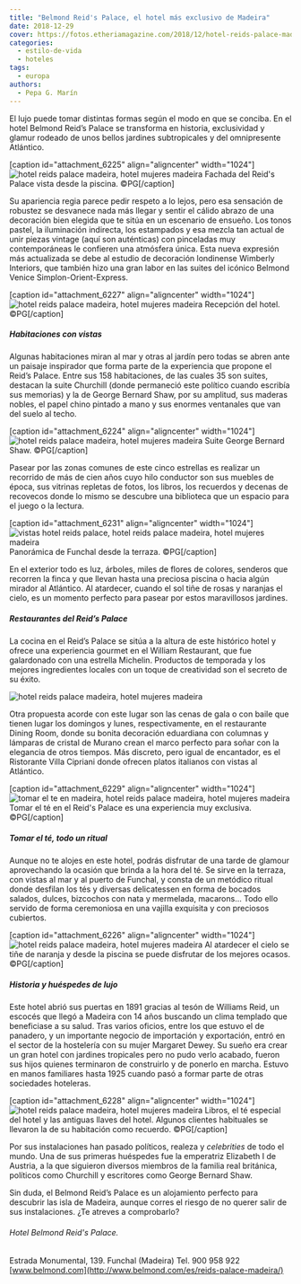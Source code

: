 ```yaml
---
title: "Belmond Reid's Palace, el hotel más exclusivo de Madeira"
date: 2018-12-29
cover: https://fotos.etheriamagazine.com/2018/12/hotel-reids-palace-madeira.jpg
categories: 
  - estilo-de-vida
  - hoteles
tags: 
  - europa
authors: 
  - Pepa G. Marín
---
```


El lujo puede tomar distintas formas según el modo en que se conciba. En el hotel Belmond Reid’s Palace se transforma en historia, exclusividad y glamur rodeado de unos bellos jardines subtropicales y del omnipresente Atlántico.

\[caption id="attachment\_6225" align="aligncenter" width="1024"\]![hotel reids palace madeira, hotel mujeres madeira](https://fotos.etheriamagazine.com/2018/12/hotel-reids-palace-madeira.jpg "Fachada del Reid's Palace vista desde la piscina.") Fachada del Reid's Palace vista desde la piscina. ©PG\[/caption\]

Su apariencia regia parece pedir respeto a lo lejos, pero esa sensación de robustez se desvanece nada más llegar y sentir el cálido abrazo de una decoración bien elegida que te sitúa en un escenario de ensueño. Los tonos pastel, la iluminación indirecta, los estampados y esa mezcla tan actual de unir piezas vintage (aquí son auténticas) con pinceladas muy contemporáneas le confieren una atmósfera única. Esta nueva expresión más actualizada se debe al estudio de decoración londinense Wimberly Interiors, que también hizo una gran labor en las suites del icónico Belmond Venice Simplon-Orient-Express.

\[caption id="attachment\_6227" align="aligncenter" width="1024"\]![hotel reids palace madeira, hotel mujeres madeira](https://fotos.etheriamagazine.com/2018/12/recepcion-reids-palace.jpg) Recepción del hotel. ©PG\[/caption\]

##### Habitaciones con vistas

Algunas habitaciones miran al mar y otras al jardín pero todas se abren ante un paisaje inspirador que forma parte de la experiencia que propone el Reid’s Palace. Entre sus 158 habitaciones, de las cuales 35 son suites, destacan la suite Churchill (donde permaneció este político cuando escribía sus memorias) y la de George Bernard Shaw, por su amplitud, sus maderas nobles, el papel chino pintado a mano y sus enormes ventanales que van del suelo al techo.

\[caption id="attachment\_6224" align="aligncenter" width="1024"\]![hotel reids palace madeira, hotel mujeres madeira](https://fotos.etheriamagazine.com/2018/12/george-bernard-shaw-suite.jpg "Suite George Bernard Shaw.") Suite George Bernard Shaw. ©PG\[/caption\]

Pasear por las zonas comunes de este cinco estrellas es realizar un recorrido de más de cien años cuyo hilo conductor son sus muebles de época, sus vitrinas repletas de fotos, los libros, los recuerdos y decenas de recovecos donde lo mismo se descubre una biblioteca que un espacio para el juego o la lectura.

\[caption id="attachment\_6231" align="aligncenter" width="1024"\]![vistas hotel reids palace, hotel reids palace madeira, hotel mujeres madeira](https://fotos.etheriamagazine.com/2018/12/vistas-desde-reids-palace.jpg "Panorámica de Funchal desde la terraza.") Panorámica de Funchal desde la terraza. ©PG\[/caption\]

En el exterior todo es luz, árboles, miles de flores de colores, senderos que recorren la finca y que llevan hasta una preciosa piscina o hacia algún mirador al Atlántico. Al atardecer, cuando el sol tiñe de rosas y naranjas el cielo, es un momento perfecto para pasear por estos maravillosos jardines.

##### Restaurantes del Reid’s Palace

La cocina en el Reid’s Palace se sitúa a la altura de este histórico hotel y ofrece una experiencia gourmet en el William Restaurant, que fue galardonado con una estrella Michelin. Productos de temporada y los mejores ingredientes locales con un toque de creatividad son el secreto de su éxito.

![hotel reids palace madeira, hotel mujeres madeira](https://fotos.etheriamagazine.com/2018/12/salon-reids-palace.jpg "Rincones íntimos en el hotel donde comer y cenar.")

Otra propuesta acorde con este lugar son las cenas de gala o con baile que tienen lugar los domingos y lunes, respectivamente, en el restaurante Dining Room, donde su bonita decoración eduardiana con columnas y lámparas de cristal de Murano crean el marco perfecto para soñar con la elegancia de otros tiempos. Más discreto, pero igual de encantador, es el Ristorante Villa Cipriani donde ofrecen platos italianos con vistas al Atlántico.

\[caption id="attachment\_6229" align="aligncenter" width="1024"\]![tomar el te en madeira, hotel reids palace madeira, hotel mujeres madeira](https://fotos.etheriamagazine.com/2018/12/Reids-palace-tomar-te.jpg "Tomar el té en el Reid's Palace es una experiencia muy exclusiva.") Tomar el té en el Reid's Palace es una experiencia muy exclusiva. ©PG\[/caption\]

##### Tomar el té, todo un ritual

Aunque no te alojes en este hotel, podrás disfrutar de una tarde de glamour aprovechando la ocasión que brinda a la hora del té. Se sirve en la terraza, con vistas al mar y al puerto de Funchal, y consta de un metódico ritual donde desfilan los tés y diversas delicatessen en forma de bocados salados, dulces, bizcochos con nata y mermelada, macarons... Todo ello servido de forma ceremoniosa en una vajilla exquisita y con preciosos cubiertos.

\[caption id="attachment\_6226" align="aligncenter" width="1024"\]![hotel reids palace madeira, hotel mujeres madeira](https://fotos.etheriamagazine.com/2018/12/piscina-reids-palace.jpg "Al atardecer el cielo se tiñe de naranja y desde la piscina se puede disfrutar de los mejores ocasos.") Al atardecer el cielo se tiñe de naranja y desde la piscina se puede disfrutar de los mejores ocasos. ©PG\[/caption\]

##### Historia y huéspedes de lujo

Este hotel abrió sus puertas en 1891 gracias al tesón de Williams Reid, un escocés que llegó a Madeira con 14 años buscando un clima templado que beneficiase a su salud. Tras varios oficios, entre los que estuvo el de panadero, y un importante negocio de importación y exportación, entró en el sector de la hostelería con su mujer Margaret Dewey. Su sueño era crear un gran hotel con jardines tropicales pero no pudo verlo acabado, fueron sus hijos quienes terminaron de construirlo y de ponerlo en marcha. Estuvo en manos familiares hasta 1925 cuando pasó a formar parte de otras sociedades hoteleras.

\[caption id="attachment\_6228" align="aligncenter" width="1024"\]![hotel reids palace madeira, hotel mujeres madeira](https://fotos.etheriamagazine.com/2018/12/reids-palace-llaves-antiguas.jpg "Libros, el té especial del hotel y antiguas llaves que se guardan como recuerdo. Algunos clientes habituales se llevaron la de su habitación de recuerdo.") Libros, el té especial del hotel y las antiguas llaves del hotel. Algunos clientes habituales se llevaron la de su habitación como recuerdo. ©PG\[/caption\]

Por sus instalaciones han pasado políticos, realeza y _celebrities_ de todo el mundo. Una de sus primeras huéspedes fue la emperatriz Elizabeth I de Austria, a la que siguieron diversos miembros de la familia real británica, políticos como Churchill y escritores como George Bernard Shaw.

Sin duda, el Belmond Reid’s Palace es un alojamiento perfecto para descubrir las isla de Madeira, aunque corres el riesgo de no querer salir de sus instalaciones. ¿Te atreves a comprobarlo?

###### Hotel Belmond Reid's Palace.

Estrada Monumental, 139. Funchal (Madeira) Tel. 900 958 922 [www.belmond.com](http://www.belmond.com/es/reids-palace-madeira/)

